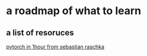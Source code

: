 # a roadmap of what to learn

## a list of resoruces
[pytorch in 1hour from sebastian raschka](https://sebastianraschka.com/teaching/pytorch-1h/)
